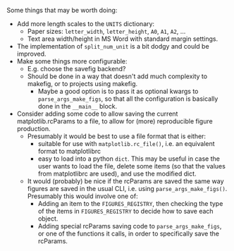 Some things that may be worth doing:

- Add more length scales to the `UNITS` dictionary:
    - Paper sizes: `letter_width`, `letter_height`, `A0`, `A1`, `A2`, ...
    - Text area width/height in MS Word with standard margin settings.
- The implementation of `split_num_unit` is a bit dodgy and could be improved.
- Make some things more configurable:
    - E.g. choose the savefig backend?
    - Should be done in a way that doesn't add much complexity to makefig, or to
      projects using makefig.
      - Maybe a good option is to pass it as optional kwargs to
        `parse_args_make_figs`, so that all the configuration is basically
        done in the `__main__` block.
- Consider adding some code to allow saving the current matplotlib.rcParams
  to a file, to allow for (more) reproducible figure production.
    - Presumably it would be best to use a file format that is either:
        - suitable for use with `matplotlib.rc_file()`, i.e. an equivalent
          format to matplotlibrc
        - easy to load into a python `dict`. This may be useful in case the user
          wants to load the file, delete some items (so that the values from
          matplotlibrc are used), and use the modified dict.
    - It would (probably) be nice if the rcParams are saved the same way figures
      are saved in the usual CLI, i.e. using `parse_args_make_figs()`.
      Presumably this would involve one of:
        - Adding an item to the `FIGURES_REGISTRY`, then checking the type of
          the items in `FIGURES_REGISTRY` to decide how to save each object.
        - Adding special rcParams saving code to `parse_args_make_figs`, or one
          of the functions it calls, in order to specifically save the rcParams.
